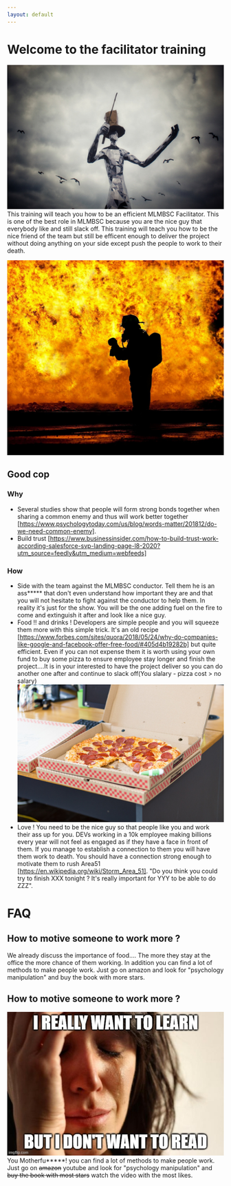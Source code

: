 ```yaml
---
layout: default
---
```

 
# Welcome to the facilitator training
![Logo](/pictures/conductor.jpg)
This training will teach you how to be an efficient MLMBSC Facilitator. This is one of the best role in MLMBSC because you are the nice guy that everybody like and still slack off. This training will teach you how to be the nice friend of the team but still be efficent enough to deliver the project without doing anything on your side except push the people to work to their death. 
 
![Logo](/pictures/fire_fighter.jpg)
## Good cop
### Why 
* Several studies show that people will form strong bonds together when sharing a common enemy and thus will work better together [https://www.psychologytoday.com/us/blog/words-matter/201812/do-we-need-common-enemy].
* Build trust [https://www.businessinsider.com/how-to-build-trust-work-according-salesforce-svp-landing-page-l8-2020?utm_source=feedly&utm_medium=webfeeds]
### How
* Side with the team against the MLMBSC conductor. Tell them he is an ass***** that don't even understand how important they are and that you will not hesitate to fight against the conductor to help them. In reality it's just for the show. You will be the one adding fuel on the fire to come and extinguish it after and look like a nice guy.
* Food !! and drinks ! Developers are simple people and you will squeeze them more with this simple trick. It's an old recipe [https://www.forbes.com/sites/quora/2018/05/24/why-do-companies-like-google-and-facebook-offer-free-food/#405d4b19282b] but quite efficient. Even if you can not expense them it is worth using your own fund to buy some pizza to ensure employee stay longer and finish the project....It is in your interested to have the project deliver so you can do another one after and continue to slack off(You slalary - pizza cost > no salary)
![Logo](/pictures/pizza.jpg)
* Love ! You need to be the nice guy so that people like you and work their ass up for you. DEVs working in a 10k employee making billions every year will not feel as engaged as if they have a face in front of them. If you manage to establish a connection to them you will have them work to death. You should have a connection strong enough to motivate them to rush Area51 [https://en.wikipedia.org/wiki/Storm_Area_51]. "Do you think you could try to finish XXX tonight ? It's really important for YYY to be able to do ZZZ". 
 
# FAQ
## How to motive someone to work more ?
We already discuss the importance of food.... The more they stay at the office the more chance of them working. In addition you can find a lot of methods to make people work. Just go on amazon and look for "psychology manipulation" and buy the book with more stars.
 
## How to motive someone to work more ?
![Logo](/pictures/meme_read.jpg)
You Motherfu*****! 
you can find a lot of methods to make people work. Just go on ~~amazon~~ youtube and look for "psychology manipulation" and ~~buy the book with most stars~~ watch the video with the most likes.
